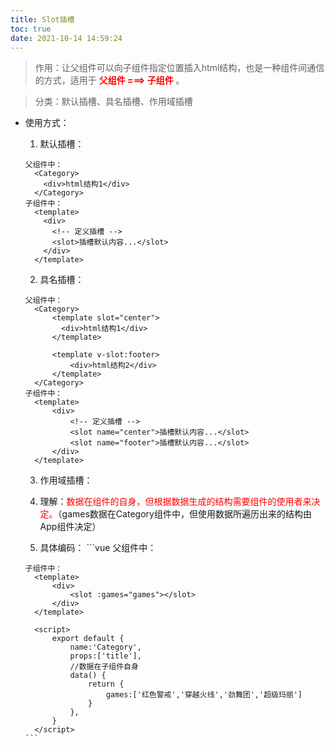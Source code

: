 ```yaml
---
title: Slot插槽
toc: true
date: 2021-10-14 14:59:24
---
```


>作用：让父组件可以向子组件指定位置插入html结构，也是一种组件间通信的方式，适用于 <strong style="color:red">父组件 ===> 子组件</strong> 。

>分类：默认插槽、具名插槽、作用域插槽

- 使用方式：
  1. 默认插槽：
    ```vue
    父组件中：
      <Category>
        <div>html结构1</div>
      </Category>
    子组件中：
      <template>
        <div>
          <!-- 定义插槽 -->
          <slot>插槽默认内容...</slot>
        </div>
      </template>
    ```
  2. 具名插槽：
    ```vue
    父组件中：
      <Category>
          <template slot="center">
            <div>html结构1</div>
          </template>

          <template v-slot:footer>
              <div>html结构2</div>
          </template>
      </Category>
    子组件中：
      <template>
          <div>
              <!-- 定义插槽 -->
              <slot name="center">插槽默认内容...</slot>
              <slot name="footer">插槽默认内容...</slot>
          </div>
      </template>
    ```

  3. 作用域插槽：
    1. 理解：<span style="color:red">数据在组件的自身，但根据数据生成的结构需要组件的使用者来决定。</span>（games数据在Category组件中，但使用数据所遍历出来的结构由App组件决定）

    2. 具体编码：
      ```vue
      父组件中：
        <Category>
          <template scope="scopeData">
            <!-- 生成的是ul列表 -->
            <ul>
              <li v-for="g in scopeData.games" :key="g">{{g}}</li>
            </ul>
          </template>
        </Category>
      
        <Category>
          <template slot-scope="scopeData">
            <!-- 生成的是h4标题 -->
            <h4 v-for="g in scopeData.games" :key="g">{{g}}</h4>
          </template>
        </Category>
      子组件中：
        <template>
            <div>
                <slot :games="games"></slot>
            </div>
        </template>
  
        <script>
            export default {
                name:'Category',
                props:['title'],
                //数据在子组件自身
                data() {
                    return {
                        games:['红色警戒','穿越火线','劲舞团','超级玛丽']
                    }
                },
            }
        </script>
      ```